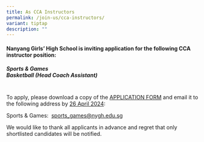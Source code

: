 ```yaml
---
title: As CCA Instructors
permalink: /join-us/cca-instructors/
variant: tiptap
description: ""
---
```

<h4><strong>Nanyang Girls’ High School is inviting application for the following CCA instructor position:</strong>&nbsp;</h4>
<h5>Sports &amp; Games<br><strong>Basketball (Head Coach Assistant)</strong></h5>
<p>
<br>To apply, please download a copy of the <a href="/files/Application_form_for_Coach_or_Instructor.pdf" rel="noopener noreferrer nofollow" target="_blank">APPLICATION FORM</a> and
email it to the following address by <u>26 April 2024</u>:
<br>
</p>
<p>Sports &amp; Games:&nbsp;&nbsp;<a href="mailto:sports_games@nygh.edu.sg" rel="noopener noreferrer nofollow" target="_blank">sports_games@nygh.edu.sg</a>
</p>
<p>We would like to thank all applicants in advance and regret that only
shortlisted candidates will be notified.</p>